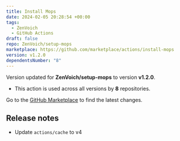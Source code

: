 ```yaml
---
title: Install Mops
date: 2024-02-05 20:28:54 +00:00
tags:
  - ZenVoich
  - GitHub Actions
draft: false
repo: ZenVoich/setup-mops
marketplace: https://github.com/marketplace/actions/install-mops
version: v1.2.0
dependentsNumber: "8"
---
```



Version updated for **ZenVoich/setup-mops** to version **v1.2.0**.
- This action is used across all versions by **8** repositories.

Go to the [GitHub Marketplace](https://github.com/marketplace/actions/install-mops) to find the latest changes.

## Release notes

- Update `actions/cache` to v4
